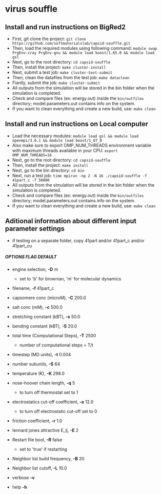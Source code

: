 # virus souffle

## Install and run instructions on BigRed2
* First, git clone the project:
```git clone https://github.com/softmaterialslab/capsid-souffle.git```
* Then, load the required modules using following command:
```module swap PrgEnv-cray PrgEnv-gnu && module load boost/1.65.0 && module load gsl```
* Next, go to the root directory:
 ```cd capsid-souffle```
* Then, install the project:
```make cluster-install```
* Next, submit a test job:
```make cluster-test-submit```
* Then, clean the datafiles from the test job:
```make dataclean```
* Fianlly, submit the job:
```make cluster-submit```
* All outputs from the simulation will be stored in the bin folder when the simulation is completed.
* Check and compare files (ex: energy.out) inside the ```bin/outfiles``` directory; model.parameters.out contains info on the system.
* If you want to clean everything and create a new build, use:
```make clean```

## Install and run instructions on Local computer
* Load the necessary modules:
```module load gsl && module load openmpi/3.0.1 && module load boost/1_67_0```
* Also make sure to export OMP_NUM_THREADS environment variable with maximum threads available in your CPU:
```export OMP_NUM_THREADS=16```
* Next, go to the root directory:
 ```cd capsid-souffle```
* Then, install the project:
```make install```
* Next, go to the bin directory:
 ```cd bin```
* Next, run a test job:
``` time mpirun -np 2 -N 16 ./capsid-souffle -f 41part_c -T 50000 ```
* All outputs from the simulation will be stored in the bin folder when the simulation is completed.
* Check and compare files (ex: energy.out) inside the ```bin/outfiles``` directory; model.parameters.out contains info on the system.
* If you want to clean everything and create a new build, use:
```make clean```

## Aditional information about different input parameter settings

* if testing on a separate folder, copy 41part and/or 41part_c and/or 41part_cu

##### OPTIONS                           FLAG  DEFAULT   
* engine selection,                   **-D**  m         
    * set to 'b' for brownian, 'm' for molecular dynamics
* filename,                           **-f**  41part_c
* capsomere conc (microM),            **-C**  200.0
* salt conc (mM),                     **-c**  500.0
* stretching constant (kBT),          **-s**  50.0
* bending constant (kBT),             **-S**  20.0
* total time (Computational Steps),   **-T**  2500       
    * number of computational steps = T/t
* timestep (MD units),                **-t**  0.004
* number subunits,                    **-S**  64         
* temperature (K),                    **-K**  298.0
* nose-hoover chain length,           **-q**  5         
    * to turn off thermostat set to 1
* electrostatics cut-off coefficient, **-e**  12.0      
    * to turn off electrostatic cut-off set to 0
* friction coefficient,               **-r**  1.0
* lennard jones attractive E_lj,	  **-E**  2
* Restart file bool,                  **-R**  false     
    * set to 'true' if restarting
* Neighbor list build frequency,      **-B**  20
* Neighbor list cutoff,               **-L**  10.0

* verbose                             **-v**
* help                                **-h**

